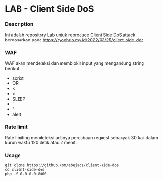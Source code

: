 # LAB - Client Side DoS

### Description
Ini adalah repository Lab untuk reproduce Client Side DoS attack berdasarkan pada https://ryochris.my.id/2022/03/25/client-side-dos 

### WAF
WAF akan mendeteksi dan memblokir input yang mengandung string berikut:
- script
- OR
- <
- \> 
- SLEEP
- '
- "
- alert

### Rate limit
Rate limiting mendeteksi adanya percobaan request sebanyak 30 kali dalam kurun waktu 120 detik atau 2 menit.

### Usage
```
git clone https://github.com/abejads/client-side-dos
cd client-side-dos
php -S 0.0.0.0:8000
```